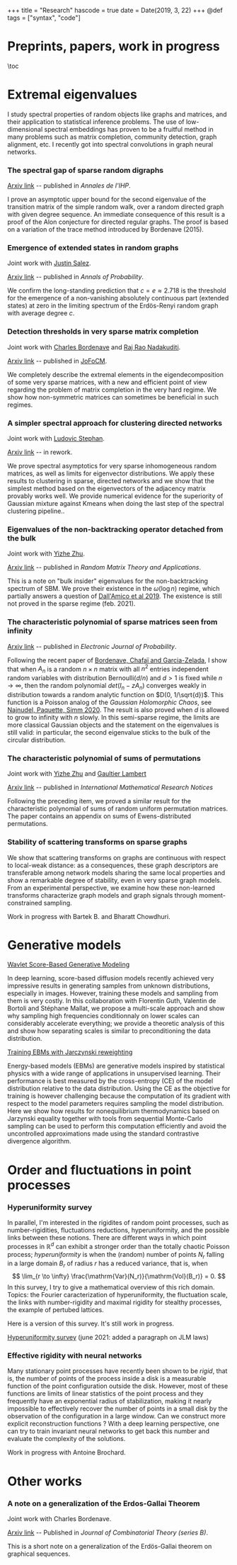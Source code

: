 +++
title = "Research"
hascode = true
date = Date(2019, 3, 22)
+++
@def tags = ["syntax", "code"]

# Preprints, papers, work in progress

\toc



# Extremal eigenvalues

I study spectral properties of random objects like graphs and matrices, and their application to statistical inference problems. The use of low-dimensional spectral embeddings has proven to be a fruitful method in many problems such as matrix completion, community detection, graph alignment, etc. I recently got into spectral convolutions in graph neural networks. 


### The spectral gap of sparse random digraphs 

[Arxiv link](https://arxiv.org/abs/1708.00530) -- published in *Annales de l'IHP*. 

I prove an asymptotic upper bound for the second eigenvalue of the transition matrix of the simple random walk, over a random directed graph with given degree sequence. An immediate consequence of this result is a proof of the Alon conjecture for directed regular graphs. The proof is based on a variation of the trace method introduced by Bordenave (2015). 

### Emergence of extended states in random graphs

Joint work with [Justin Salez](https://www.ceremade.dauphine.fr/~salez/). 

[Arxiv link](https://arxiv.org/abs/1809.07587) -- published in *Annals of Probability*. 

We confirm the long-standing prediction that $c=e \approx 2.718$ is the threshold for the emergence of a non-vanishing absolutely continuous part (extended states) at zero in the limiting spectrum of the Erdös-Renyi random graph with average degree $c$.

### Detection thresholds in very sparse matrix completion

Joint work with [Charles Bordenave](http://www.i2m.univ-amu.fr/perso/charles.bordenave/start) and [Raj Rao Nadakuditi](https://web.eecs.umich.edu/~rajnrao/). 

[Arxiv link](https://arxiv.org/abs/2005.06062) -- published in [JoFoCM](https://www.springer.com/journal/10208).  

We completely describe the extremal elements in the eigendecomposition of some very sparse matrices, with a new and efficient point of view regarding the problem of matrix completion in the very hard regime. We show how non-symmetric matrices can sometimes be beneficial in such regimes.


### A simpler spectral approach for clustering directed networks

Joint work with [Ludovic Stephan](https://www.lstephan.fr/).

 [Arxiv link](https://arxiv.org/abs/2102.03188) -- in rework. 

 We prove spectral asymptotics for very sparse inhomogeneous random matrices, as well as limits for eigenvector distributions. We apply these results to clustering in sparse, directed networks and we show that the simplest method based on the eigenvectors of the adjacency matrix provably works well. We provide numerical evidence for the superiority of Gaussian mixture against Kmeans when doing the last step of the spectral clustering pipeline.. 



### Eigenvalues of the non-backtracking operator detached from the bulk

Joint work with [Yizhe Zhu](https://sites.google.com/uci.edu/yizhezhu). 

[Arxiv link](https://arxiv.org/abs/1907.05603) -- published in *Random Matrix Theory and Applications*.

This is a note on "bulk insider" eigenvalues for the non-backtracking spectrum of SBM. We prove their existence in the $\omega(\log n)$ regime, which partially answers a question of [Dall'Amico et al 2019](https://arxiv.org/abs/1901.09715). The existence is still not proved in the sparse regime (feb. 2021).

 
### The characteristic polynomial of sparse matrices seen from infinity

[Arxiv link](https://arxiv.org/abs/2106.00593) -- published in *Electronic Journal of Probability*. 

Following the recent paper of [Bordenave, Chafaï and Garcia-Zelada](https://arxiv.org/pdf/2012.05602.pdf), I show that when $A_n$ is a random $n\times n$ matrix with all $n^2$ entries independent random variables with distribution $\mathrm{Bernoulli}(d/n)$ and $d>1$ is fixed while $n \to \infty$, then the random polynomial $det(I_n - zA_n)$ converges weakly in distribution towards a random analytic function on $D(0, 1/\sqrt{d})$. This function is a Poisson analog of the *Gaussian Holomorphic Chaos*, see [Najnudel, Paquette, Simm 2020](https://arxiv.org/pdf/2011.01823.pdf).  The result is also proved when $d$ is allowed to grow to infinity with $n$ slowly. In this semi-sparse regime, the limits are more classical Gaussian objects and the statement on the eigenvalues is still valid: in particular, the second eigenvalue sticks to the bulk of the circular distribution. 

### The characteristic polynomial of sums of permutations

Joint work with [Yizhe Zhu](https://sites.google.com/uci.edu/yizhezhu) and [Gaultier Lambert](http://user.math.uzh.ch/gaultier/) 

[Arxiv link](https://arxiv.org/abs/2204.00524) -- published in *International Mathematical Research Notices*

Following the preceding item, we proved a similar result for the characteristic polynomial of sums of random uniform permutation matrices. The paper contains an appendix on sums of Ewens-distributed permutations. 

### Stability of scattering transforms on sparse graphs

We show that scattering transforms on graphs are continuous with respect to local-weak distance: as a consequences, these graph descriptors are transferable among network models sharing the same local properties and show a remarkable degree of stability, even in very sparse graph models. From an experimental perspective, we examine how these non-learned transforms characterize graph models and graph signals through moment-constrained sampling. 

Work in progress with Bartek B. and Bharatt Chowdhuri. 


# Generative models

[Wavlet Score-Based Generative Modeling](https://arxiv.org/abs/2208.05003)

In deep learning, score-based diffusion models recently achieved very impressive results in generating samples from unknown distributions, especially in images. However, training these models and sampling from them is very costly. In this collaboration with Florentin Guth, Valentin de Bortoli and Stéphane Mallat, we propose a multi-scale approach and show why sampling high frequencies conditionnaly on lower scales can considerably accelerate everything; we provide a theoretic analysis of this and show how separating scales is similar to preconditioning the data distribution. 

[Training EBMs with Jarczynski reweighting](https://arxiv.org/abs/2305.19414)

Energy-based models (EBMs) are generative models inspired by statistical physics with a wide range of applications in unsupervised learning. Their performance is best measured by the cross-entropy (CE) of the model distribution relative to the data distribution. Using the CE as the objective for training is however challenging because the computation of its gradient with respect to the model parameters requires sampling the model distribution. Here we show how results for nonequilibrium thermodynamics based on Jarzynski equality together with tools from sequential Monte-Carlo sampling can be used to perform this computation efficiently and avoid the uncontrolled approximations made using the standard contrastive divergence algorithm. 

# Order and fluctuations in point processes

### Hyperuniformity survey

In parallel, I'm interested in the rigidites of random point processes, such as number-rigidities, fluctuations reductions, hyperuniformity, and the possible links between these notions. There are different ways in which point processes in $\mathbb{R}^d$ can exhibit a stronger order than the totally chaotic Poisson process; *hyperuniformity* is when the (random) number of points $N_r$ falling in a large domain $B_r$ of radius $r$ has a reduced variance, that is, when 
$$ \lim_{r \to \infty} \frac{\mathrm{Var}(N_r)}{\mathrm{Vol}(B_r)} = 0. $$ 
In this survey, I try to give a mathematical overview of this rich domain. Topics: the Fourier caracterization of hyperuniformity, the fluctuation scale, the links with number-rigidity and maximal rigidity for stealthy processes, the example of pertubed lattices. 

Here is a version of this survey. It's still work in progress.

[Hyperuniformity survey](/assets/survey_hyperuniformity.pdf) (june 2021: added a paragraph on JLM laws)



### Effective rigidity with neural networks

Many stationary point processes have recently been shown to be *rigid*, that is, the number of points of the process inside a disk is a measurable function of the point configuration outside the disk. However, most of these functions are limits of linear statistics of the point process and they frequently have an exponential radius of stabilization, making it nearly impossible to effectively recover the number of points in a small disk by the observation of the configuration in a large window. Can we construct more explicit reconstruction functions ? With a deep learning perspective, one can try to train invariant neural networks to get back this number and evaluate the complexity of the solutions. 

Work in progress with Antoine Brochard. 



# Other works




### A note on a generalization of the Erdos-Gallai Theorem

Joint work with Charles Bordenave. 

[Arxiv link](https://arxiv.org/abs/1712.03520)
 -- Published in *Journal of Combinatorial Theory (series B)*.

This is a short note on a generalization of the Erdös-Gallai theorem on graphical sequences.

